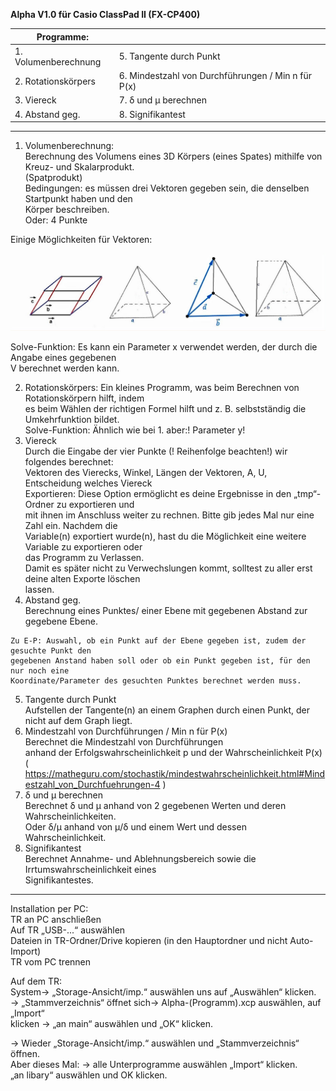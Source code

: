 **Alpha V1.0 für Casio ClassPad II (FX-CP400)**  
  
|Programme:||  
|------|------|  
|1. Volumenberechnung|5. Tangente durch Punkt|  
|2. Rotationskörpers |6. Mindestzahl von Durchführungen / Min n für P(x) |  
|3. Viereck|7. δ und μ berechnen|  
|4. Abstand geg.| 8. Signifikantest |   
   ****  
  
1. Volumenberechnung:  
Berechnung des Volumens eines 3D Körpers (eines Spates) mithilfe von Kreuz- und Skalarprodukt.  
(Spatprodukt)  
Bedingungen: es müssen drei Vektoren gegeben sein, die denselben Startpunkt haben und den  
Körper beschreiben.  
Oder: 4 Punkte  
  
Einige Möglichkeiten für Vektoren:  

![vektoren](https://raw.githubusercontent.com/lVincentPl/Alpha-for-Classpad-II/master/.readme-vektoren.JPG)
  
Solve-Funktion: Es kann ein Parameter x verwendet werden, der durch die Angabe eines gegebenen  
V berechnet werden kann.  
  
2. Rotationskörpers: Ein kleines Programm, was beim Berechnen von Rotationskörpern hilft, indem  
es beim Wählen der richtigen Formel hilft und z. B. selbstständig die Umkehrfunktion bildet.  
Solve-Funktion: Ähnlich wie bei 1. aber:! Parameter y!  
3. Viereck  
Durch die Eingabe der vier Punkte (! Reihenfolge beachten!) wir folgendes berechnet:  
Vektoren des Vierecks, Winkel, Längen der Vektoren, A, U, Entscheidung welches Viereck  
Exportieren: Diese Option ermöglicht es deine Ergebnisse in den „tmp“-Ordner zu exportieren und  
mit ihnen im Anschluss weiter zu rechnen. Bitte gib jedes Mal nur eine Zahl ein. Nachdem die  
Variable(n) exportiert wurde(n), hast du die Möglichkeit eine weitere Variable zu exportieren oder  
das Programm zu Verlassen.  
Damit es später nicht zu Verwechslungen kommt, solltest zu aller erst deine alten Exporte löschen  
lassen.  
4. Abstand geg.  
Berechnung eines Punktes/ einer Ebene mit gegebenen Abstand zur gegebene Ebene.  
  
```  
Zu E-P: Auswahl, ob ein Punkt auf der Ebene gegeben ist, zudem der gesuchte Punkt den  
gegebenen Anstand haben soll oder ob ein Punkt gegeben ist, für den nur noch eine  
Koordinate/Parameter des gesuchten Punktes berechnet werden muss.  
```  
  
5. Tangente durch Punkt  
Aufstellen der Tangente(n) an einem Graphen durch einen Punkt, der nicht auf dem Graph liegt.  
6. Mindestzahl von Durchführungen / Min n für P(x)  
Berechnet die Mindestzahl von Durchführungen  
anhand der Erfolgswahrscheinlichkeit p und der Wahrscheinlichkeit P(x)  
( https://matheguru.com/stochastik/mindestwahrscheinlichkeit.html#Mindestzahl_von_Durchfuehrungen-4 )  
7. δ und μ berechnen  
Berechnet δ und μ anhand von 2 gegebenen Werten und deren Wahrscheinlichkeiten.  
Oder δ/μ anhand von μ/δ und einem Wert und dessen Wahrscheinlichkeit.  
8. Signifikantest  
Berechnet Annahme- und Ablehnungsbereich sowie die Irrtumswahrscheinlichkeit eines  
Signifikantestes.  
***  
Installation per PC:  
TR an PC anschließen  
Auf TR „USB-...“ auswählen  
Dateien in TR-Ordner/Drive kopieren (in den Hauptordner und nicht Auto-Import)  
TR vom PC trennen  
  
Auf dem TR:  
System→ „Storage-Ansicht/imp.“ auswählen uns auf „Auswählen“ klicken.  
→ „Stammverzeichnis“ öffnet sich→ Alpha-(Programm).xcp auswählen, auf „Import“  
klicken → „an main“ auswählen und „OK“ klicken.  
  
  
→ Wieder „Storage-Ansicht/imp.“ auswählen und „Stammverzeichnis“ öffnen.  
Aber dieses Mal: → alle Unterprogramme auswählen „Import“ klicken.  
„an libary“ auswählen und OK klicken.  
  
  

